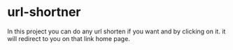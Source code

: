 # url-shortner

In this project you can do any url shorten if you want and by clicking on it. it will redirect to you on that link home page.

